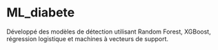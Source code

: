 # ML_diabete
 Développé des modèles de détection utilisant Random Forest, XGBoost, régression logistique et machines à  vecteurs de support. 

